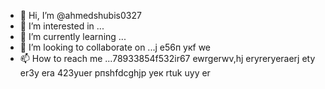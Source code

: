 - 👋 Hi, I’m @ahmedshubis0327
- 👀 I’m interested in ...
- 🌱 I’m currently learning ...
- 💞️ I’m looking to collaborate on ...j e56п укf we
- 📫 How to reach me ...78933854f532ir67 ewrgerwv,hj eryreryeraerj ety er3y era
423yuer рпshfdcghjр уек rtuk uyy er
<!---jd yti r67 ir678r
ahmedshubis0327/ahmedshubis0327 is a ✨ special ✨ repository because its `README.md` (this file) appears on your GitHub profile.
You can click the Preview link to take a look at your changes.
--->
